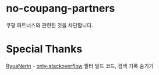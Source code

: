 # no-coupang-partners

쿠팡 파트너스와 관련된 것을 차단합니다.

# Special Thanks
[RyuaNerin](https://github.com/RyuaNerin) - [only-stackoverflow](https://github.com/RyuaNerin/only-stackoverflow) 필터 빌드 코드, 검색 기록 숨기기